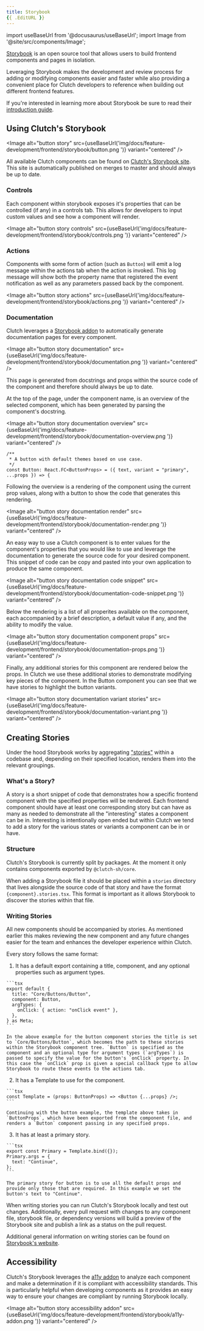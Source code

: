 ```yaml
---
title: Storybook
{{ .EditURL }}
---
```


import useBaseUrl from '@docusaurus/useBaseUrl';
import Image from '@site/src/components/Image';

[Storybook](https://storybook.js.org/) is an open source tool that allows users to build frontend components and pages in isolation.

Leveraging Storybook makes the development and review process for adding or modifying components easier and faster while also providing a convenient place for Clutch developers to reference when building out different frontend features.

If you're interested in learning more about Storybook be sure to read their [introduction guide](https://storybook.js.org/tutorials/intro-to-storybook/).

## Using Clutch's Storybook

<Image alt="button story" src={useBaseUrl('img/docs/feature-development/frontend/storybook/button.png ')} variant="centered" />

All available Clutch components can be found on [Clutch's Storybook site](https://storybook.clutch.sh). This site is automatically published on merges to master and should always be up to date.

### Controls

Each component within storybook exposes it's properties that can be controlled (if any) in a controls tab. This allows for developers to input custom values and see how a component will render.

<Image alt="button story controls" src={useBaseUrl('img/docs/feature-development/frontend/storybook/controls.png ')} variant="centered" />

### Actions

Components with some form of action (such as `Button`) will emit a log message within the actions tab when the action is invoked. This log message will show both the property name that registered the event notification as well as any parameters passed back by the component.

<Image alt="button story actions" src={useBaseUrl('img/docs/feature-development/frontend/storybook/actions.png ')} variant="centered" />

### Documentation

Clutch leverages a [Storybook addon](https://storybook.js.org/addons/@storybook/addon-docs) to automatically generate documentation pages for every component.

<Image alt="button story documentation" src={useBaseUrl('img/docs/feature-development/frontend/storybook/documentation.png ')} variant="centered" />

This page is generated from docstrings and props within the source code of the component and therefore should always be up to date.

At the top of the page, under the component name, is an overview of the selected component, which has been generated by parsing the component's docstring.

<Image alt="button story documentation overview" src={useBaseUrl('img/docs/feature-development/frontend/storybook/documentation-overview.png ')} variant="centered" />

```tsx title="button.tsx"
/**
 * A button with default themes based on use case.
 */
const Button: React.FC<ButtonProps> = ({ text, variant = "primary", ...props }) => {
```

Following the overview is a rendering of the component using the current prop values, along with a button to show the code that generates this rendering.

<Image alt="button story documentation render" src={useBaseUrl('img/docs/feature-development/frontend/storybook/documentation-render.png ')} variant="centered" />

An easy way to use a Clutch component is to enter values for the component's properties that you would like to use and leverage the documentation to generate the source code for your desired component. This snippet of code can be copy and pasted into your own application to produce the same component.

<Image alt="button story documentation code snippet" src={useBaseUrl('img/docs/feature-development/frontend/storybook/documentation-code-snippet.png ')} variant="centered" />

Below the rendering is a list of all properites available on the component, each accompanied by a brief description, a default value if any, and the ability to modify the value.

<Image alt="button story documentation component props" src={useBaseUrl('img/docs/feature-development/frontend/storybook/documentation-props.png ')} variant="centered" />

Finally, any additional stories for this component are rendered below the props. In Clutch we use these additional stories to demonstrate modifying key pieces of the component. In the Button component you can see that we have stories to highlight the button variants.

<Image alt="button story documentation variant stories" src={useBaseUrl('img/docs/feature-development/frontend/storybook/documentation-variant.png ')} variant="centered" />

## Creating Stories

Under the hood Storybook works by aggregating ["stories"](https://storybook.js.org/docs/ember/get-started/whats-a-story/) within a codebase and, depending on their specified location, renders them into the relevant groupings.

### What's a Story?

A story is a short snippet of code that demonstrates how a specific frontend component with the specified properties will be rendered. Each frontend component should have at least one corresponding story but can have as many as needed to demonstrate all the "interesting" states a component can be in. Interesting is intentionally open ended but within Clutch we tend to add a story for the various states or variants a component can be in or have.

### Structure

Clutch's Storybook is currently split by packages. At the moment it only contains components exported by `@clutch-sh/core`.

When adding a Storybook file it should be placed within a `stories` directory that lives alongside the source code of that story and have the format `{component}.stories.tsx`. This format is important as it allows Storybook to discover the stories within that file.

### Writing Stories

All new components should be accompanied by stories. As mentioned earlier this makes reviewing the new component and any future changes easier for the team and enhances the developer experience within Clutch. 

Every story follows the same format:

  1. It has a default export containing a title, component, and any optional properties such as argument types.

    ```tsx
    export default {
      title: "Core/Buttons/Button",
      component: Button,
      argTypes: {
        onClick: { action: "onClick event" },
      },
    } as Meta;
    ```

    In the above example for the button component stories the title is set to `Core/Buttons/Button`, which becomes the path to these stories within the Storybook component tree. `Button` is specified as the component and an optional type for argument types (`argTypes`) is passed to specify the value for the button's `onClick` property. In this case the `onClick` prop is given a special callback type to allow Storybook to route these events to the actions tab.

  2. It has a Template to use for the component.

    ```tsx
    const Template = (props: ButtonProps) => <Button {...props} />;
    ```

    Continuing with the button example, the template above takes in `ButtonProps`, which have been exported from the component file, and renders a `Button` component passing in any specified props.

  3. It has at least a primary story.

    ```tsx
    export const Primary = Template.bind({});
    Primary.args = {
      text: "Continue",
    };
    ```

    The primary story for button is to use all the default props and provide only those that are required. In this example we set the button's text to "Continue".

When writing stories you can run Clutch's Storybook locally and test out changes. Additionally, every pull request with changes to any component file, storybook file, or dependency versions will build a preview of the Storybook site and publish a link as a status on the pull request.

Additional general information on writing stories can be found on [Storybook's website](https://storybook.js.org/docs/ember/writing-stories/introduction).

## Accessibility

Clutch's Storybook leverages the [a11y addon](https://www.npmjs.com/package/@storybook/addon-a11y) to analyze each component and make a determination if it is compliant with accessibility standards. This is particularly helpful when developing components as it provides an easy way to ensure your changes are compliant by running Storybook locally.

<Image alt="button story accessibility addon" src={useBaseUrl('img/docs/feature-development/frontend/storybook/a11y-addon.png ')} variant="centered" />